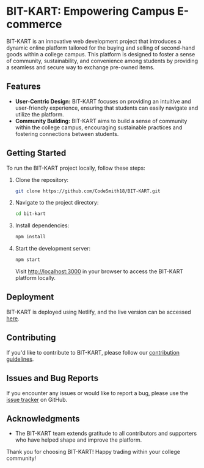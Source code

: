 # BIT-KART: Empowering Campus E-commerce

BIT-KART is an innovative web development project that introduces a dynamic online platform tailored for the buying and selling of second-hand goods within a college campus. This platform is designed to foster a sense of community, sustainability, and convenience among students by providing a seamless and secure way to exchange pre-owned items.

## Features

- **User-Centric Design:** BIT-KART focuses on providing an intuitive and user-friendly experience, ensuring that students can easily navigate and utilize the platform.
- **Community Building:** BIT-KART aims to build a sense of community within the college campus, encouraging sustainable practices and fostering connections between students.



## Getting Started

To run the BIT-KART project locally, follow these steps:

1. Clone the repository:

    ```bash
    git clone https://github.com/CodeSmith18/BIT-KART.git
    ```

2. Navigate to the project directory:

    ```bash
    cd bit-kart
    ```

3. Install dependencies:

    ```bash
    npm install
    ```

4. Start the development server:

    ```bash
    npm start
    ```

    Visit [http://localhost:3000](http://localhost:3000) in your browser to access the BIT-KART platform locally.

## Deployment

BIT-KART is deployed using Netlify, and the live version can be accessed [here](https://main--bitkart.netlify.app/).

## Contributing

If you'd like to contribute to BIT-KART, please follow our [contribution guidelines](CONTRIBUTING.md).

## Issues and Bug Reports

If you encounter any issues or would like to report a bug, please use the [issue tracker](https://github.com/CodeSmith18/BIT-KART/issues) on GitHub.


## Acknowledgments

- The BIT-KART team extends gratitude to all contributors and supporters who have helped shape and improve the platform.

Thank you for choosing BIT-KART! Happy trading within your college community!
